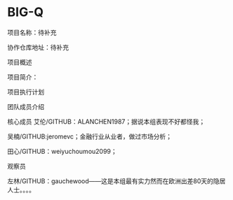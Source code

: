 # BIG-Q
项目名称：待补充

协作仓库地址：待补充

项目概述

项目简介：

项目执行计划

团队成员介绍

核心成员
艾伦/GITHUB：ALANCHEN1987；据说本组表现不好都怪我；

吴楠/GITHUB:jeromevc；金融行业从业者，做过市场分析；

田心/GITHUB：weiyuchoumou2099；

观察员

左林/GITHUB：gauchewood——这是本组最有实力然而在欧洲出差80天的隐居人士。。。。 
